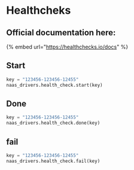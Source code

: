# Healthcheks

## Official documentation here:

{% embed url="https://healthchecks.io/docs" %}

## Start

```python
key = "123456-123456-12455"
naas_drivers.health_check.start(key)
```

## Done

```python
key = "123456-123456-12455"
naas_drivers.health_check.done(key)
```

## fail

```python
key = "123456-123456-12455"
naas_drivers.health_check.fail(key)
```

